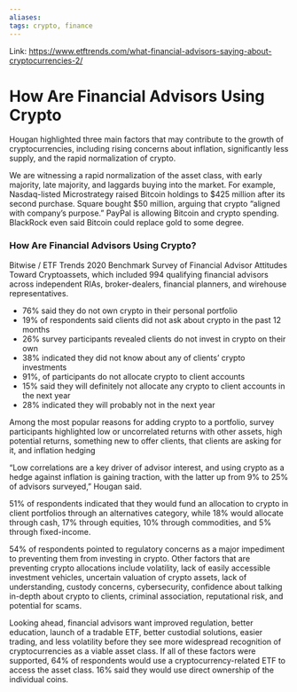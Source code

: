 ```yaml
---
aliases:
tags: crypto, finance
---
```

Link: https://www.etftrends.com/what-financial-advisors-saying-about-cryptocurrencies-2/

# How Are Financial Advisors Using Crypto

Hougan highlighted three main factors that may contribute to the growth of cryptocurrencies, including rising concerns about inflation, significantly less supply, and the rapid normalization of crypto.

We are witnessing a rapid normalization of the asset class, with early majority, late majority, and laggards buying into the market. For example, Nasdaq-listed Microstrategy raised Bitcoin holdings to $425 million after its second purchase. Square bought $50 million, arguing that crypto “aligned with company’s purpose.” PayPal is allowing Bitcoin and crypto spending. BlackRock even said Bitcoin could replace gold to some degree.

### How Are Financial Advisors Using Crypto?
Bitwise / ETF Trends 2020 Benchmark Survey of Financial Advisor Attitudes Toward Cryptoassets, which included 994 qualifying financial advisors across independent RIAs, broker-dealers, financial planners, and wirehouse representatives.
* 76% said they do not own crypto in their personal portfolio
* 19% of respondents said clients did not ask about crypto in the past 12 months
* 26% survey participants revealed clients do not invest in crypto on their own
* 38% indicated they did not know about any of clients’ crypto investments
* 91%, of participants do not allocate crypto to client accounts
* 15% said they will definitely not allocate any crypto to client accounts in the next year
* 28% indicated they will probably not in the next year

Among the most popular reasons for adding crypto to a portfolio, survey participants highlighted low or uncorrelated returns with other assets, high potential returns, something new to offer clients, that clients are asking for it, and inflation hedging

“Low correlations are a key driver of advisor interest, and using crypto as a hedge against inflation is gaining traction, with the latter up from 9% to 25% of advisors surveyed,” Hougan said.

51% of respondents indicated that they would fund an allocation to crypto in client portfolios through an alternatives category, while 18% would allocate through cash, 17% through equities, 10% through commodities, and 5% through fixed-income.

54% of respondents pointed to regulatory concerns as a major impediment to preventing them from investing in crypto. Other factors that are preventing crypto allocations include volatility, lack of easily accessible investment vehicles, uncertain valuation of crypto assets, lack of understanding, custody concerns, cybersecurity, confidence about talking in-depth about crypto to clients, criminal association, reputational risk, and potential for scams.

Looking ahead, financial advisors want improved regulation, better education, launch of a tradable ETF, better custodial solutions, easier trading, and less volatility before they see more widespread recognition of cryptocurrencies as a viable asset class. If all of these factors were supported, 64% of respondents would use a cryptocurrency-related ETF to access the asset class. 16% said they would use direct ownership of the individual coins.